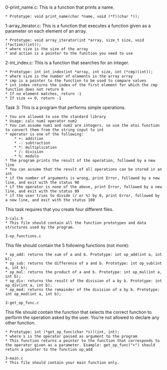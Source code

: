 0-print_name.c: This is a function that prints a name.

	* Prototype: void print_name(char *name, void (*f)(char *));

1-array_iterator.c: This is a function that executes a function given as a parameter on each element of an array.

	* Prototype: void array_iterator(int *array, size_t size, void (*action)(int));
	* where size is the size of the array
	* and action is a pointer to the function you need to use

2-int_index.c: This is a function that searches for an integer.

	* Prototype: int int_index(int *array, int size, int (*cmp)(int));
	* where size is the number of elements in the array array
	* cmp is a pointer to the function to be used to compare values
	* int_index returns the index of the first element for which the cmp function does not return 0
	* If no element matches, return -1
	* If size <= 0, return -1

Task 3: This is a program that performs simple operations.

	* You are allowed to use the standard library
	* Usage: calc num1 operator num2
	* You can assume num1 and num2 are integers, so use the atoi function to convert them from the string input to int
	* operator is one of the following:
		* +: addition
		* -: subtraction
		* *: multiplication
		* /: division
		* %: modulo
	* The program prints the result of the operation, followed by a new line
	* You can assume that the result of all operations can be stored in an int
	* if the number of arguments is wrong, print Error, followed by a new line, and exit with the status 98
	* if the operator is none of the above, print Error, followed by a new line, and exit with the status 99
	* if the user tries to divide (/ or %) by 0, print Error, followed by a new line, and exit with the status 100

This task requires that you create four different files.

	3-calc.h
	* This file should contain all the function prototypes and data structures used by the program.

	3-op_functions.c
This file should contain the 5 following functions (not more):

	* op_add: returns the sum of a and b. Prototype: int op_add(int a, int b);
	* op_sub: returns the difference of a and b. Prototype: int op_sub(int a, int b);
	* op_mul: returns the product of a and b. Prototype: int op_mul(int a, int b);
	* op_div: returns the result of the division of a by b. Prototype: int op_div(int a, int b);
	* op_mod: returns the remainder of the division of a by b. Prototype: int op_mod(int a, int b);

	3-get_op_func.c
This file should contain the function that selects the correct function to perform the operation asked by the user. You’re not allowed to declare any other function.

	* Prototype: int (*get_op_func(char *s))(int, int);
	* where s is the operator passed as argument to the program
	* This function returns a pointer to the function that corresponds to the operator given as a parameter. Example: get_op_func("+") should return a pointer to the function op_add

	3-main.c
	* This file should contain your main function only.
